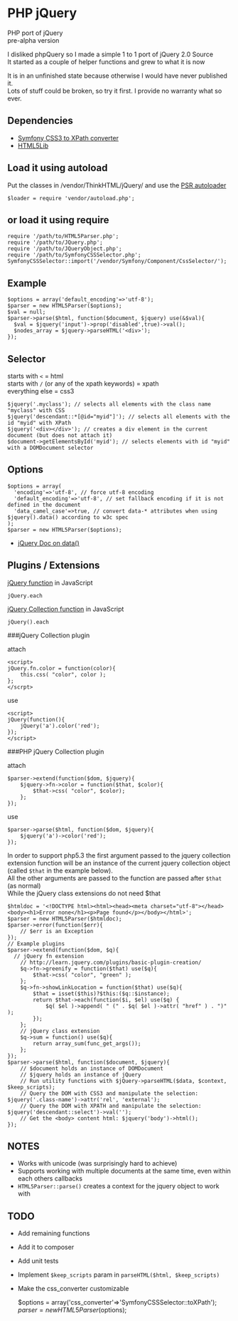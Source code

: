 PHP jQuery
==========

PHP port of jQuery  
pre-alpha version

I disliked phpQuery so I made a simple 1 to 1 port of jQuery 2.0 Source  
It started as a couple of helper functions and grew to what it is now

It is in an unfinished state because otherwise I would have never published it.  
Lots of stuff could be broken, so try it first. I provide no warranty what so ever.

Dependencies
-----------

- [Symfony CSS3 to XPath converter](https://github.com/symfony/CssSelector)
- [HTML5Lib](https://github.com/html5lib/html5lib-php)

Load it using autoload
-----------

Put the classes in /vendor/ThinkHTML/jQuery/ and use the [PSR autoloader](https://gist.github.com/jwage/221634)

    $loader = require 'vendor/autoload.php';

or load it using require
-----------

    require '/path/to/HTML5Parser.php';
    require '/path/to/JQuery.php';
    require '/path/to/JQueryObject.php';
    require '/path/to/SymfonyCSSSelector.php';
    SymfonyCSSSelector::import('/vendor/Symfony/Component/CssSelector/');

Example
-----------

    $options = array('default_encoding'=>'utf-8');
    $parser = new HTML5Parser($options);
    $val = null;
    $parser->parse($html, function($document, $jquery) use(&$val){
      $val = $jquery('input')->prop('disabled',true)->val();
      $nodes_array = $jquery->parseHTML('<div>');
    });

Selector
----------

starts with `<` = html  
starts with `/` (or any of the xpath keywords) = xpath  
everything else = css3  

    $jquery('.myclass'); // selects all elements with the class name "myclass" with CSS
    $jquery('descendant::*[@id="myid"]'); // selects all elements with the id "myid" with XPath
    $jquery('<div></div>'); // creates a div element in the current document (but does not attach it)
    $document->getElementsById('myid'); // selects elements with id "myid" with a DOMDocument selector

Options
----------

    $options = array(
      'encoding'=>'utf-8', // force utf-8 encoding
      'default_encoding'=>'utf-8', // set fallback encoding if it is not defined in the document
      'data_camel_case'=>true, // convert data-* attributes when using $jquery().data() according to w3c spec 
    );
    $parser = new HTML5Parser($options);

- [jQuery Doc on data()](http://api.jquery.com/data/#data-html5)

Plugins / Extensions
----------

[jQuery function](http://api.jquery.com/jquery.each/) in JavaScript

    jQuery.each

[jQuery Collection function](http://api.jquery.com/each/) in JavaScript

    jQuery().each

###jQuery Collection plugin

attach

    <script>
    jQuery.fn.color = function(color){
        this.css( "color", color );
    };
    </scrpt>
    
use

    <script>
    jQuery(function(){
        jQuery('a').color('red');
    });
    </script>
    
###PHP jQuery Collection plugin

attach

    $parser->extend(function($dom, $jquery){
        $jquery->fn->color = function($that, $color){
            $that->css( "color", $color);
        };
    });

use

    $parser->parse($html, function($dom, $jquery){
        $jquery('a')->color('red');
    });

In order to support php5.3 the first argument passed to the jquery collection extension function will be an instance of the current jquery collection object (called `$that` in the example below).  
All the other arguments are passed to the function are passed after `$that` (as normal)  
While the jQuery class extensions do not need $that

    $htmldoc = '<!DOCTYPE html><html><head><meta charset="utf-8"></head><body><h1>Error none</h1><p>Page found</p></body></html>';
    $parser = new HTML5Parser($htmldoc);
    $parser->error(function($err){
    	// $err is an Exception
    });
    // Example plugins
    $parser->extend(function($dom, $q){
      // jQuery fn extension
    	// http://learn.jquery.com/plugins/basic-plugin-creation/
    	$q->fn->greenify = function($that) use($q){
    		$that->css( "color", "green" );
    	};
    	$q->fn->showLinkLocation = function($that) use($q){
    		$that = isset($this)?$this:($q::$instance);
    		return $that->each(function($i, $el) use($q) {
    			$q( $el )->append( " (" . $q( $el )->attr( "href" ) . ")" );
    		});
    	};
    	// jQuery class extension
    	$q->sum = function() use($q){
    		return array_sum(func_get_args());
    	};
    });
    $parser->parse($html, function($document, $jquery){
    	// $document holds an instance of DOMDocument
    	// $jquery holds an instance of jQuery
    	// Run utility functions with $jQuery->parseHTML($data, $context, $keep_scripts);
    	// Query the DOM with CSS3 and manipulate the selection: $jquery('.class-name')->attr('rel', 'external');
    	// Query the DOM with XPATH and manipulate the selection: $jquery('descendant::select')->val('');
    	// Get the <body> content html: $jquery('body')->html();
    });

NOTES
----------

- Works with unicode (was surprisingly hard to achieve)
- Supports working with multiple documents at the same time, even within each others callbacks
- `HTML5Parser::parse()` creates a context for the jquery object to work with

TODO
----------

- Add remaining functions
- Add it to composer
- Add unit tests
- Implement `$keep_scripts` param in `parseHTML($html, $keep_scripts)`
- Make the css_converter customizable  



    $options = array('css_converter'=>'SymfonyCSSSelector::toXPath');
    $parser = new HTML5Parser($options);
